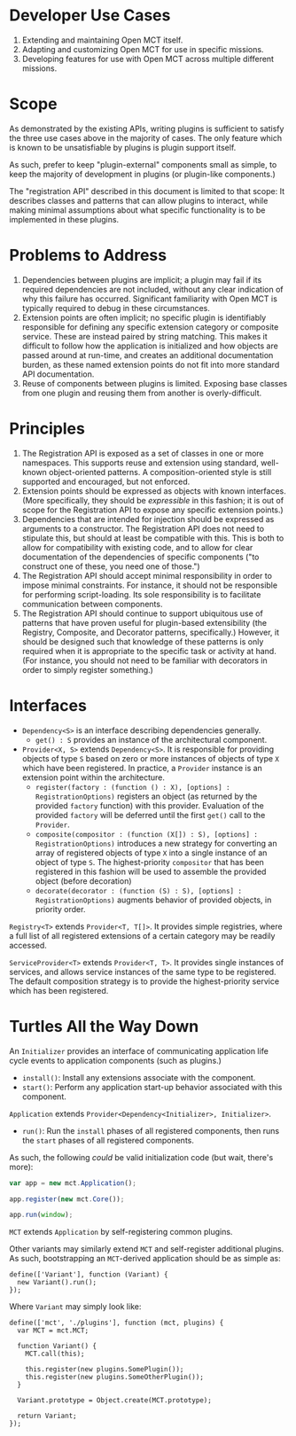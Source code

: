 # Developer Use Cases

1. Extending and maintaining Open MCT itself.
2. Adapting and customizing Open MCT for use in specific missions.
3. Developing features for use with Open MCT across multiple different
   missions.

# Scope

As demonstrated by the existing APIs, writing plugins is sufficient to
satisfy the three use cases above in the majority of cases. The only feature
which is known to be unsatisfiable by plugins is plugin support itself.

As such, prefer to keep "plugin-external" components small as simple, to
keep the majority of development in plugins (or plugin-like components.)

The "registration API" described in this document is limited to that scope:
It describes classes and patterns that can allow plugins to interact,
while making minimal assumptions about what specific functionality is to
be implemented in these plugins.

# Problems to Address

1. Dependencies between plugins are implicit; a plugin may fail if its
   required dependencies are not included, without any clear indication
   of why this failure has occurred. Significant familiarity with
   Open MCT is typically required to debug in these circumstances.
2. Extension points are often implicit; no specific plugin is
   identifiably responsible for defining any specific extension category
   or composite service. These are instead paired by string matching.
   This makes it difficult to follow how the application is initialized
   and how objects are passed around at run-time, and creates an
   additional documentation burden, as these named extension points do not
   fit into more standard API documentation.
3. Reuse of components between plugins is limited. Exposing base classes
   from one plugin and reusing them from another is overly-difficult.

# Principles

1. The Registration API is exposed as a set of classes in one or more
   namespaces. This supports reuse and extension using standard,
   well-known object-oriented patterns. A composition-oriented style
   is still supported and encouraged, but not enforced.
2. Extension points should be expressed as objects with known interfaces.
   (More specifically, they should be _expressible_ in this fashion;
   it is out of scope for the Registration API to expose any specific
   extension points.)
3. Dependencies that are intended for injection should be expressed as
   arguments to a constructor. The Registration API does not need to
   stipulate this, but should at least be compatible with this. This
   is both to allow for compatibility with existing code, and to allow
   for clear documentation of the dependencies of specific components
   ("to construct one of these, you need one of those.")
4. The Registration API should accept minimal responsibility in order
   to impose minimal constraints. For instance, it should not be
   responsible for performing script-loading. Its sole responsibility
   is to facilitate communication between components.
5. The Registration API should continue to support ubiquitous use of
   patterns that have proven useful for plugin-based extensibility
   (the Registry, Composite, and Decorator patterns, specifically.)
   However, it should be designed such that knowledge of these patterns
   is only required when it is appropriate to the specific task or
   activity at hand. (For instance, you should not need to be familiar
   with decorators in order to simply register something.)

# Interfaces

* `Dependency<S>` is an interface describing dependencies generally.
  * `get() : S` provides an instance of the architectural component.
* `Provider<X, S>` extends `Dependency<S>`. It is responsible for providing
  objects of type `S` based
  on zero or more instances of objects of type `X` which have been registered.
  In practice, a `Provider` instance is an extension point within the
  architecture.
  * `register(factory : (function () : X), [options] : RegistrationOptions)`
    registers an object (as returned by the provided `factory` function)
    with this provider. Evaluation of the provided `factory` will be
    deferred until the first `get()` call to the `Provider`.
  * `composite(compositor : (function (X[]) : S), [options] : RegistrationOptions)`
    introduces a new strategy for converting an array of registered objects
    of type `X` into a single instance of an object of type `S`. The
    highest-priority `compositor` that has been registered in this fashion
    will be used to assemble the provided object (before decoration)
  * `decorate(decorator : (function (S) : S), [options] : RegistrationOptions)`
    augments behavior of provided objects, in priority order.

`Registry<T>` extends `Provider<T, T[]>`. It provides simple registries, where
a full list of all registered extensions of a certain category may be readily
accessed.

`ServiceProvider<T>` extends `Provider<T, T>`. It provides single instances of
services, and allows service instances of the same type to be registered.
The default composition strategy is to provide the highest-priority service
which has been registered.

# Turtles All the Way Down

An `Initializer` provides an interface of communicating application life
cycle events to application components (such as plugins.)
* `install()`: Install any extensions associate with the component.
* `start()`: Perform any application start-up behavior associated with
  this component.

`Application` extends `Provider<Dependency<Initializer>, Initializer>`.
* `run()`: Run the `install` phases of all registered components, then
  runs the `start` phases of all registered components.

As such, the following _could_ be valid initialization code
(but wait, there's more):

```js
var app = new mct.Application();

app.register(new mct.Core());

app.run(window);
```

`MCT` extends `Application` by self-registering common plugins.

Other variants may similarly extend `MCT` and self-register additional
plugins. As such, bootstrapping an `MCT`-derived application should
be as simple as:

```
define(['Variant'], function (Variant) {
  new Variant().run();
});
```

Where `Variant` may simply look like:

```
define(['mct', './plugins'], function (mct, plugins) {
  var MCT = mct.MCT;

  function Variant() {
    MCT.call(this);

    this.register(new plugins.SomePlugin());
    this.register(new plugins.SomeOtherPlugin());
  }

  Variant.prototype = Object.create(MCT.prototype);

  return Variant;
});
```
